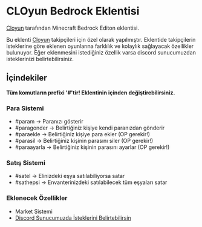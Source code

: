 # CLOyun Bedrock Eklentisi
 
[Cloyun](https://www.youtube.com/cloyun) tarafından Minecraft Bedrock Editon eklentisi.

Bu eklenti [Cloyun](https://www.youtube.com/cloyun) takipçileri için özel olarak yapılmıştır. Eklentide takipçilerin isteklerine göre eklenen oyunlarına farklılık ve kolaylık sağlayacak özellikler bulunuyor. Eğer eklenmesini istediğiniz özellik varsa discord sunucumuzdan isteklerinizi belirtebilirsiniz.

## İçindekiler
**Tüm komutların prefixi '#'tir! Eklentinin içinden değiştirebilirsiniz.**
### Para Sistemi
- #param -> Paranızı gösterir
- #paragonder -> Belirtiğiniz kişiye kendi paranızdan gönderir
- #paraekle -> Belirtiğiniz kişiye para ekler (OP gerekir!)
- #parasil -> Belirtiğiniz kişinin parasını siler (OP gerekir!)
- #paraayarla -> Belirtiğiniz kişinin parasını ayarlar (OP gerekir!)

### Satış Sistemi
- #satel -> Elinizdeki eşya satılabiliyorsa satar
- #sathepsi -> Envanterinizdeki satılabilecek tüm eşyaları satar

### Eklenecek Özellikler
- Market Sistemi
- [Discord Sunucumuzda İsteklerini Belirtebilirsin](https://discord.gg/gj9CmAAGDS)


